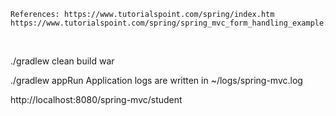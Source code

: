     References: https://www.tutorialspoint.com/spring/index.htm
    https://www.tutorialspoint.com/spring/spring_mvc_form_handling_example.htm
   

<br>

./gradlew clean build war

./gradlew appRun
    Application logs are written in ~/logs/spring-mvc.log
    
http://localhost:8080/spring-mvc/student

